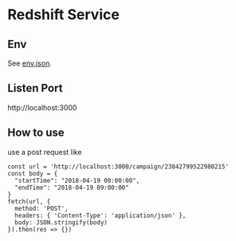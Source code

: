 # Redshift Service

## Env

See [env.json](./env.json).

## Listen Port

http://localhost:3000

## How to use

use a post request like
```
const url = 'http://localhost:3000/campaign/23842799522980215'
const body = {
  "startTime": "2018-04-19 00:00:00",
  "endTime": "2018-04-19 09:00:00"
}
fetch(url, {
  method: 'POST',
  headers: { 'Content-Type': 'application/json' },
  body: JSON.stringify(body)
}).then(res => {})
```

